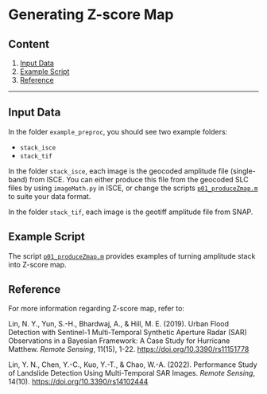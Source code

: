 # Generating Z-score Map

## Content
1. [Input Data](#Input-Data)
2. [Example Script](#Example-Script)
3. [Reference](#Reference)

------

## Input Data
In the folder ```example_preproc```, you should see two example folders:
 - ```stack_isce```
 - ```stack_tif```

In the folder ```stack_isce```, each image is the geocoded amplitude file (single-band) from ISCE. You can either produce this file from the geocoded SLC files by using ```imageMath.py``` in ISCE, or change the scripts [```p01_produceZmap.m```](https://github.com/IES-SARLab/SBATool/blob/main/example_preproc/p01_produceZmap.m) to suite your data format.

In the folder ```stack_tif```, each image is the geotiff amplitude file from SNAP.

## Example Script
The script [```p01_produceZmap.m```](https://github.com/IES-SARLab/SBATool/blob/main/example_preproc/p01_produceZmap.m) provides examples of turning amplitude stack into Z-score map.

## Reference
For more information regarding Z-score map, refer to:

Lin, N. Y., Yun, S.-H., Bhardwaj, A., & Hill, M. E. (2019). Urban Flood Detection with Sentinel-1 Multi-Temporal Synthetic Aperture Radar (SAR) Observations in a Bayesian Framework: A Case Study for Hurricane Matthew. _Remote Sensing_, 11(15), 1-22. https://doi.org/10.3390/rs11151778 

Lin, Y. N., Chen, Y.-C., Kuo, Y.-T., & Chao, W.-A. (2022). Performance Study of Landslide Detection Using Multi-Temporal SAR Images. _Remote Sensing_, 14(10). https://doi.org/10.3390/rs14102444 
